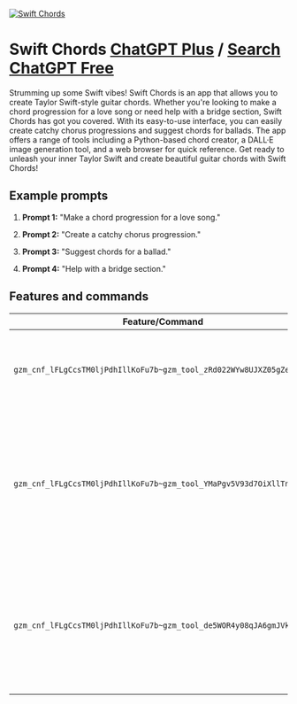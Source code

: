 
[![Swift Chords](null)](https://chat.openai.com/g/g-WxePdEmIy-swift-chords)

# Swift Chords [ChatGPT Plus](https://chat.openai.com/g/g-WxePdEmIy-swift-chords) / [Search ChatGPT Free](https://gptcall.net/index.html#/?search=Swift%20Chords)

Strumming up some Swift vibes! Swift Chords is an app that allows you to create Taylor Swift-style guitar chords. Whether you're looking to make a chord progression for a love song or need help with a bridge section, Swift Chords has got you covered. With its easy-to-use interface, you can easily create catchy chorus progressions and suggest chords for ballads. The app offers a range of tools including a Python-based chord creator, a DALL·E image generation tool, and a web browser for quick reference. Get ready to unleash your inner Taylor Swift and create beautiful guitar chords with Swift Chords!

## Example prompts

1. **Prompt 1:** "Make a chord progression for a love song."

2. **Prompt 2:** "Create a catchy chorus progression."

3. **Prompt 3:** "Suggest chords for a ballad."

4. **Prompt 4:** "Help with a bridge section."


## Features and commands

| Feature/Command | Description |
| --- | --- |
| `gzm_cnf_lFLgCcsTM0ljPdhIllKoFu7b~gzm_tool_zRd022WYw8UJXZ05gZel3X3o` | This tool allows you to generate Taylor Swift-style guitar chords for your songs. |
| `gzm_cnf_lFLgCcsTM0ljPdhIllKoFu7b~gzm_tool_YMaPgv5V93d7OiXllTnE2AG6` | This tool utilizes DALL-E to assist in creating chord progressions. It provides innovative and unique suggestions for chord structures. |
| `gzm_cnf_lFLgCcsTM0ljPdhIllKoFu7b~gzm_tool_de5WOR4y08qJA6gmJVk381zO` | This tool opens a web browser where you can access additional resources, tutorials, and inspiration for guitar chord creation. |


